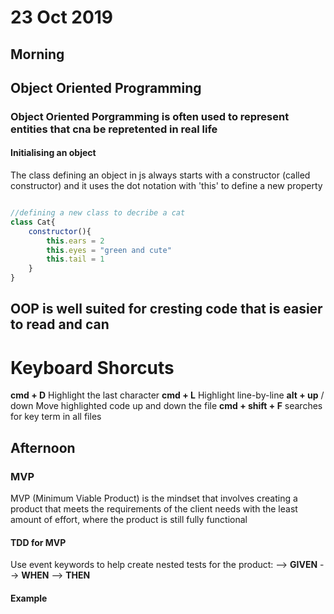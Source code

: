 
# 23 Oct 2019
## Morning
## Object Oriented Programming
### Object Oriented Porgramming is often used to represent entities that  cna be repretented in real life

#### Initialising an object

The class defining an object in js always starts with a constructor (called constructor) and it uses the dot notation with 'this' to define a new property


``` js

//defining a new class to decribe a cat
class Cat{
    constructor(){
        this.ears = 2
        this.eyes = "green and cute"
        this.tail = 1
    }
}
```


## OOP is well suited for cresting code that is easier to read and can

# Keyboard Shorcuts

**cmd + D** Highlight the last character
**cmd + L** Highlight line-by-line
**alt + up** / down Move highlighted code up and down the file
**cmd + shift + F** searches for key term in all files

## Afternoon

### MVP

MVP (Minimum Viable Product) is the mindset that involves creating a product that meets the requirements of the client needs with the least amount of effort, where the product is still fully functional

#### TDD for MVP

Use event keywords to help create nested tests for the product:
 --> **GIVEN**
    --> **WHEN**
        --> **THEN**


#### Example ####
``` js

```

